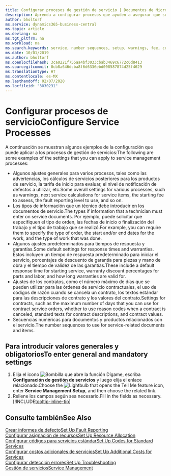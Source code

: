 ```yaml
---
title: Configurar procesos de gestión de servicio | Documentos de Microsoft
description: Aprenda a configurar procesos que ayuden a asegurar que sus clientes estén completamente satisfechos con su atención al cliente.
author: bholtorf
ms.service: dynamics365-business-central
ms.topic: article
ms.devlang: na
ms.tgt_pltfrm: na
ms.workload: na
ms.search.keywords: service, number sequences, setup, warnings, fee, contracts, warranties
ms.date: 10/01/2019
ms.author: bholtorf
ms.openlocfilehash: 3ca0221f755aa4bf3033cbab3469c6772c6d8413
ms.sourcegitcommit: 0cb8a646dcba8f6d6336ebd008587874d25f4629
ms.translationtype: HT
ms.contentlocale: es-MX
ms.lasthandoff: 02/07/2020
ms.locfileid: "3030231"
---
```

# <a name="configure-service-processes"></a><span data-ttu-id="b6c6a-103">Configurar procesos de servicio</span><span class="sxs-lookup"><span data-stu-id="b6c6a-103">Configure Service Processes</span></span>
<span data-ttu-id="b6c6a-104">A continuación se muestran algunos ejemplos de la configuración que puede aplicar a los procesos de gestión de servicios:</span><span class="sxs-lookup"><span data-stu-id="b6c6a-104">The following are some examples of the settings that you can apply to service management processes:</span></span>  
  
* <span data-ttu-id="b6c6a-105">Algunos ajustes generales para varios procesos, tales como las advertencias, los cálculos de servicios posteriores para los productos de servicio, la tarifa de inicio para evaluar, el nivel de notificación de defectos a utilizar, etc.</span><span class="sxs-lookup"><span data-stu-id="b6c6a-105">Some overall settings for various processes, such as warnings, next service calculations for service items, the starting fee to assess, the fault reporting level to use, and so on.</span></span>  
* <span data-ttu-id="b6c6a-106">Los tipos de información que un técnico debe introducir en los documentos de servicio.</span><span class="sxs-lookup"><span data-stu-id="b6c6a-106">The types if information that a technician must enter on service documents.</span></span> <span data-ttu-id="b6c6a-107">Por ejemplo, puede solicitar que especifiquen el tipo de orden, las fechas de inicio o finalización del trabajo y el tipo de trabajo que se realizó.</span><span class="sxs-lookup"><span data-stu-id="b6c6a-107">For example, you can require them to specify the type of order, the start and/or end dates for the work, and the type of work that was done.</span></span>  
* <span data-ttu-id="b6c6a-108">Algunos ajustes predeterminados para tiempos de respuesta y garantías.</span><span class="sxs-lookup"><span data-stu-id="b6c6a-108">Some default settings for response times and warranties.</span></span> <span data-ttu-id="b6c6a-109">Estos incluyen un tiempo de respuesta predeterminado para iniciar el servicio, porcentajes de descuento de garantía para piezas y mano de obra y el tiempo de validez de las garantías.</span><span class="sxs-lookup"><span data-stu-id="b6c6a-109">These include a default response time for starting service, warranty discount percentages for parts and labor, and how long warranties are valid for.</span></span>  
* <span data-ttu-id="b6c6a-110">Ajustes de los contratos, como el número máximo de días que se pueden utilizar para las órdenes de servicio contractuales, el uso de códigos de razón cuando se cancela un contrato, los textos estándar para las descripciones de contrato y los valores del contrato.</span><span class="sxs-lookup"><span data-stu-id="b6c6a-110">Settings for contracts, such as the maximum number of days that you can use for contract service orders, whether to use reason codes when a contract is canceled, standard texts for contract descriptions, and contract values.</span></span>  
* <span data-ttu-id="b6c6a-111">Secuencias numéricas para documentos y productos relacionados con el servicio.</span><span class="sxs-lookup"><span data-stu-id="b6c6a-111">The number sequences to use for service-related documents and items.</span></span>  

## <a name="to-enter-general-and-mandatory-settings"></a><span data-ttu-id="b6c6a-112">Para introducir valores generales y obligatorios</span><span class="sxs-lookup"><span data-stu-id="b6c6a-112">To enter general and mandatory settings</span></span>
1. <span data-ttu-id="b6c6a-113">Elija el icono ![Bombilla que abre la función Dígame](media/ui-search/search_small.png "Dígame qué desea hacer"), escriba **Configuración de gestión de servicios** y luego elija el enlace relacionado.</span><span class="sxs-lookup"><span data-stu-id="b6c6a-113">Choose the ![Lightbulb that opens the Tell Me feature](media/ui-search/search_small.png "Tell me what you want to do") icon, enter **Service Management Setup**, and then choose the related link.</span></span>
2. <span data-ttu-id="b6c6a-114">Rellene los campos según sea necesario.</span><span class="sxs-lookup"><span data-stu-id="b6c6a-114">Fill in the fields as necessary.</span></span> [!INCLUDE[tooltip-inline-tip](includes/tooltip-inline-tip_md.md)]  

## <a name="see-also"></a><span data-ttu-id="b6c6a-115">Consulte también</span><span class="sxs-lookup"><span data-stu-id="b6c6a-115">See Also</span></span>  
[<span data-ttu-id="b6c6a-116">Crear informes de defecto</span><span class="sxs-lookup"><span data-stu-id="b6c6a-116">Set Up Fault Reporting</span></span>](service-how-setup-fault-reporting.md)  
[<span data-ttu-id="b6c6a-117">Configurar asignación de recursos</span><span class="sxs-lookup"><span data-stu-id="b6c6a-117">Set Up Resource Allocation</span></span>](service-how-setup-resource-allocation.md)  
[<span data-ttu-id="b6c6a-118">Configurar códigos para servicios estándar</span><span class="sxs-lookup"><span data-stu-id="b6c6a-118">Set Up Codes for Standard Services</span></span>](service-how-setup-service-coding.md)  
[<span data-ttu-id="b6c6a-119">Configurar costos adicionales de servicios</span><span class="sxs-lookup"><span data-stu-id="b6c6a-119">Set Up Additional Costs for Services</span></span>](service-how-setup-service-costs-pricing.md)  
[<span data-ttu-id="b6c6a-120">Configurar detección errores</span><span class="sxs-lookup"><span data-stu-id="b6c6a-120">Set Up Troubleshooting</span></span>](service-how-setup-troubleshooting.md)  
[<span data-ttu-id="b6c6a-121">Gestión de servicios</span><span class="sxs-lookup"><span data-stu-id="b6c6a-121">Service Management</span></span>](service-service.md)  
